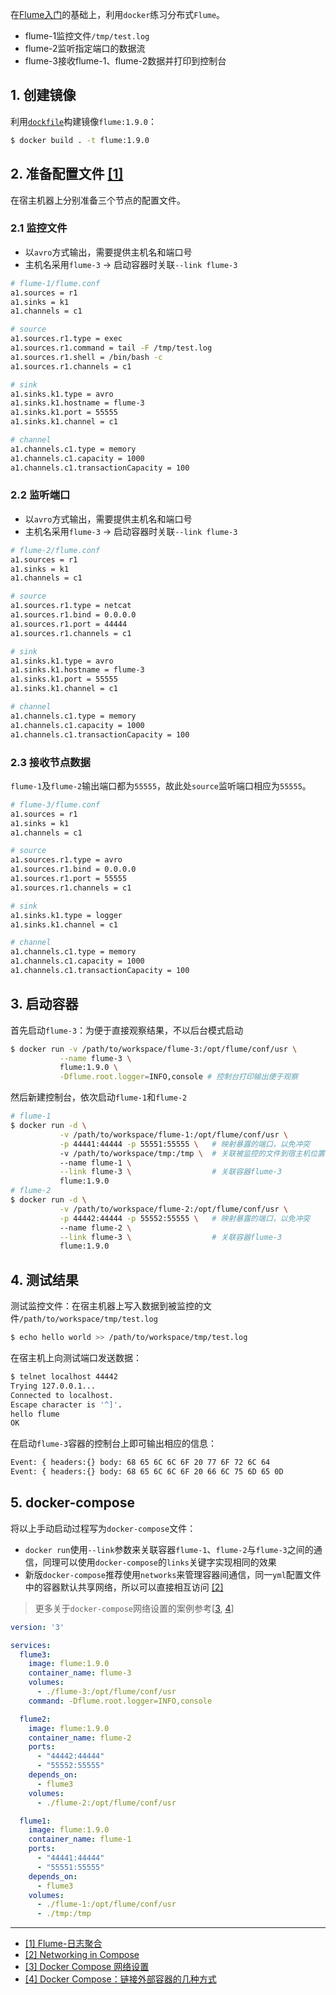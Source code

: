 在[Flume入门](quickstart.md)的基础上，利用`docker`练习分布式`Flume`。

- flume-1监控文件`/tmp/test.log`
- flume-2监听指定端口的数据流
- flume-3接收flume-1、flume-2数据并打印到控制台


## 1. 创建镜像

利用[`dockfile`](quickstart.md)构建镜像`flume:1.9.0`：

```bash
$ docker build . -t flume:1.9.0
```

## 2. 准备配置文件 [[1]](#1)

在宿主机器上分别准备三个节点的配置文件。

### 2.1 监控文件

- 以`avro`方式输出，需要提供主机名和端口号
- 主机名采用`flume-3` -> 启动容器时关联`--link flume-3`

```bash
# flume-1/flume.conf
a1.sources = r1
a1.sinks = k1
a1.channels = c1

# source
a1.sources.r1.type = exec
a1.sources.r1.command = tail -F /tmp/test.log
a1.sources.r1.shell = /bin/bash -c
a1.sources.r1.channels = c1

# sink
a1.sinks.k1.type = avro
a1.sinks.k1.hostname = flume-3
a1.sinks.k1.port = 55555
a1.sinks.k1.channel = c1

# channel
a1.channels.c1.type = memory
a1.channels.c1.capacity = 1000
a1.channels.c1.transactionCapacity = 100
```

### 2.2 监听端口

- 以`avro`方式输出，需要提供主机名和端口号
- 主机名采用`flume-3` -> 启动容器时关联`--link flume-3`

```bash
# flume-2/flume.conf
a1.sources = r1
a1.sinks = k1
a1.channels = c1

# source
a1.sources.r1.type = netcat
a1.sources.r1.bind = 0.0.0.0
a1.sources.r1.port = 44444
a1.sources.r1.channels = c1

# sink
a1.sinks.k1.type = avro
a1.sinks.k1.hostname = flume-3
a1.sinks.k1.port = 55555
a1.sinks.k1.channel = c1

# channel
a1.channels.c1.type = memory
a1.channels.c1.capacity = 1000
a1.channels.c1.transactionCapacity = 100
```

### 2.3 接收节点数据

`flume-1`及`flume-2`输出端口都为`55555`，故此处`source`监听端口相应为`55555`。

```bash
# flume-3/flume.conf
a1.sources = r1
a1.sinks = k1
a1.channels = c1

# source
a1.sources.r1.type = avro
a1.sources.r1.bind = 0.0.0.0
a1.sources.r1.port = 55555
a1.sources.r1.channels = c1

# sink
a1.sinks.k1.type = logger
a1.sinks.k1.channel = c1

# channel
a1.channels.c1.type = memory
a1.channels.c1.capacity = 1000
a1.channels.c1.transactionCapacity = 100
```

## 3. 启动容器

首先启动`flume-3`：为便于直接观察结果，不以后台模式启动

```bash
$ docker run -v /path/to/workspace/flume-3:/opt/flume/conf/usr \
           --name flume-3 \
           flume:1.9.0 \
           -Dflume.root.logger=INFO,console # 控制台打印输出便于观察
```

然后新建控制台，依次启动`flume-1`和`flume-2`

```bash
# flume-1
$ docker run -d \
           -v /path/to/workspace/flume-1:/opt/flume/conf/usr \
           -p 44441:44444 -p 55551:55555 \   # 映射暴露的端口，以免冲突
           -v /path/to/workspace/tmp:/tmp \  # 关联被监控的文件到宿主机位置
           --name flume-1 \
           --link flume-3 \                  # 关联容器flume-3
           flume:1.9.0
# flume-2
$ docker run -d \
           -v /path/to/workspace/flume-2:/opt/flume/conf/usr \
           -p 44442:44444 -p 55552:55555 \   # 映射暴露的端口，以免冲突
           --name flume-2 \
           --link flume-3 \                  # 关联容器flume-3
           flume:1.9.0
```

## 4. 测试结果

测试监控文件：在宿主机器上写入数据到被监控的文件`/path/to/workspace/tmp/test.log`

```bash
$ echo hello world >> /path/to/workspace/tmp/test.log
```

在宿主机上向测试端口发送数据：

```bash
$ telnet localhost 44442
Trying 127.0.0.1...
Connected to localhost.
Escape character is '^]'.
hello flume
OK
```

在启动`flume-3`容器的控制台上即可输出相应的信息：

```bash
Event: { headers:{} body: 68 65 6C 6C 6F 20 77 6F 72 6C 64                hello world }
Event: { headers:{} body: 68 65 6C 6C 6F 20 66 6C 75 6D 65 0D             hello flume. }
```

## 5. docker-compose

将以上手动启动过程写为`docker-compose`文件：

- `docker run`使用`--link`参数来关联容器`flume-1`、`flume-2`与`flume-3`之间的通信，同理可以使用`docker-compose`的`links`关键字实现相同的效果
- 新版`docker-compose`推荐使用`networks`来管理容器间通信，同一`yml`配置文件中的容器默认共享网络，所以可以直接相互访问 [[2]](#2)

> 更多关于`docker-compose`网络设置的案例参考[[3](#3), [4](#4)]


```yml
version: '3'

services:
  flume3:
    image: flume:1.9.0
    container_name: flume-3
    volumes:
      - ./flume-3:/opt/flume/conf/usr
    command: -Dflume.root.logger=INFO,console

  flume2:
    image: flume:1.9.0
    container_name: flume-2
    ports:
      - "44442:44444"
      - "55552:55555"
    depends_on:
      - flume3
    volumes:
      - ./flume-2:/opt/flume/conf/usr

  flume1:
    image: flume:1.9.0
    container_name: flume-1
    ports:
      - "44441:44444"
      - "55551:55555"
    depends_on:
      - flume3
    volumes:
      - ./flume-1:/opt/flume/conf/usr
      - ./tmp:/tmp
```

---

- [[1] Flume-日志聚合](https://www.cnblogs.com/jhxxb/p/11582470.html)<span id='1'></span>
- [[2] Networking in Compose](https://docs.docker.com/compose/networking/)<span id='2'></span>
- [[3] Docker Compose 网络设置](https://juejin.im/post/5db01cf751882564763e6407)<span id='3'></span>
- [[4] Docker Compose：链接外部容器的几种方式](https://notes.doublemine.me/2017-06-12-Docker-Compose-%E9%93%BE%E6%8E%A5%E5%A4%96%E9%83%A8%E5%AE%B9%E5%99%A8%E7%9A%84%E5%87%A0%E7%A7%8D%E6%96%B9%E5%BC%8F.html)<span id='4'></span>